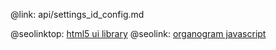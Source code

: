 @link: api/settings_id_config.md

@seolinktop: [html5 ui library](https://webix.com)
@seolink: [organogram javascript](https://webix.com/widget/organogram/)